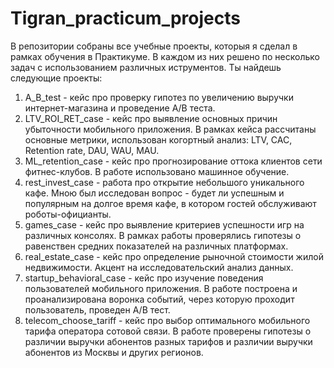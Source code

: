 # Tigran_practicum_projects
В репозитории собраны все учебные проекты, которыя я сделал в рамках обучения в Практикуме.  В каждом из них решено по несколько задач с использованием различных иструментов. 
Ты найдешь следующие проекты:

1. A_B_test - кейс про проверку гипотез по увеличению выручки интернет-магазина и проведение A/B теста.
2. LTV_ROI_RET_case - кейс про выявление основных причин убыточности мобильного приложения. В рамках кейса рассчитаны основные метрики, использован когортный анализ: LTV, CAC, Retention rate, DAU, WAU, MAU.
3. ML_retention_case - кейс про прогнозирование оттока клиентов сети фитнес-клубов. В работе использовано машинное обучение.
4. rest_invest_case - работа про открытие небольшого уникального кафе. Мною был исследован вопрос - будет ли успешным и популярным на долгое время кафе, в котором гостей обслуживают роботы-официанты.
5. games_case - кейс про выявление критериев успешности игр на различных консолях. В рамках работы проверялись гипотезы о равенствен средних показателей на различных платформах.
6. real_estate_case - кейс про определение рыночной стоимости жилой недвижимости. Акцент на исследовательский анализ данных.
7. startup_behavioral_case - кейс про изучение поведения пользователей мобильного приложения. В работе построена и проанализирована воронка событий, через которую проходит пользователь, проведен A/B тест.
8. telecom_choose_tariff - кейс про выбор оптимального мобильного тарифа оператора сотовой связи. В работе проверены гипотезы о различии выручки абонентов разных тарифов и различии выручки абонентов из Москвы и других регионов.
